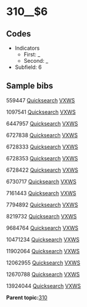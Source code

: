 # 310\_\_$6

## Codes

-   Indicators
    -   First: \_
    -   Second: \_
-   Subfield: 6

## Sample bibs

559447 [Quicksearch](https://search.library.yale.edu/catalog/559447) [VXWS](http://prodorbis.library.yale.edu:7014/vxws/GetHoldingsService?bibId=559447)

1097541 [Quicksearch](https://search.library.yale.edu/catalog/1097541) [VXWS](http://prodorbis.library.yale.edu:7014/vxws/GetHoldingsService?bibId=1097541)

6447957 [Quicksearch](https://search.library.yale.edu/catalog/6447957) [VXWS](http://prodorbis.library.yale.edu:7014/vxws/GetHoldingsService?bibId=6447957)

6727838 [Quicksearch](https://search.library.yale.edu/catalog/6727838) [VXWS](http://prodorbis.library.yale.edu:7014/vxws/GetHoldingsService?bibId=6727838)

6728333 [Quicksearch](https://search.library.yale.edu/catalog/6728333) [VXWS](http://prodorbis.library.yale.edu:7014/vxws/GetHoldingsService?bibId=6728333)

6728353 [Quicksearch](https://search.library.yale.edu/catalog/6728353) [VXWS](http://prodorbis.library.yale.edu:7014/vxws/GetHoldingsService?bibId=6728353)

6728422 [Quicksearch](https://search.library.yale.edu/catalog/6728422) [VXWS](http://prodorbis.library.yale.edu:7014/vxws/GetHoldingsService?bibId=6728422)

6730717 [Quicksearch](https://search.library.yale.edu/catalog/6730717) [VXWS](http://prodorbis.library.yale.edu:7014/vxws/GetHoldingsService?bibId=6730717)

7161443 [Quicksearch](https://search.library.yale.edu/catalog/7161443) [VXWS](http://prodorbis.library.yale.edu:7014/vxws/GetHoldingsService?bibId=7161443)

7794892 [Quicksearch](https://search.library.yale.edu/catalog/7794892) [VXWS](http://prodorbis.library.yale.edu:7014/vxws/GetHoldingsService?bibId=7794892)

8219732 [Quicksearch](https://search.library.yale.edu/catalog/8219732) [VXWS](http://prodorbis.library.yale.edu:7014/vxws/GetHoldingsService?bibId=8219732)

9684764 [Quicksearch](https://search.library.yale.edu/catalog/9684764) [VXWS](http://prodorbis.library.yale.edu:7014/vxws/GetHoldingsService?bibId=9684764)

10471234 [Quicksearch](https://search.library.yale.edu/catalog/10471234) [VXWS](http://prodorbis.library.yale.edu:7014/vxws/GetHoldingsService?bibId=10471234)

11902064 [Quicksearch](https://search.library.yale.edu/catalog/11902064) [VXWS](http://prodorbis.library.yale.edu:7014/vxws/GetHoldingsService?bibId=11902064)

12062955 [Quicksearch](https://search.library.yale.edu/catalog/12062955) [VXWS](http://prodorbis.library.yale.edu:7014/vxws/GetHoldingsService?bibId=12062955)

12670788 [Quicksearch](https://search.library.yale.edu/catalog/12670788) [VXWS](http://prodorbis.library.yale.edu:7014/vxws/GetHoldingsService?bibId=12670788)

13924044 [Quicksearch](https://search.library.yale.edu/catalog/13924044) [VXWS](http://prodorbis.library.yale.edu:7014/vxws/GetHoldingsService?bibId=13924044)

**Parent topic:**[310](../../tags/310/310.md)

